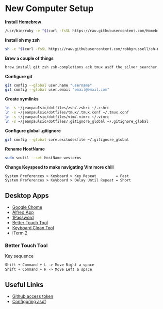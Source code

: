 # New Computer Setup

**Install Homebrew**

```bash
/usr/bin/ruby -e "$(curl -fsSL https://raw.githubusercontent.com/Homebrew/install/master/install)"
```

**Install oh my zsh**

```bash
sh -c "$(curl -fsSL https://raw.githubusercontent.com/robbyrussell/oh-my-zsh/master/tools/install.sh)"
```

**Brew a couple of things**

```bash
brew install git zsh zsh-completions ack tmux asdf the_silver_searcher fzf
```

**Configure git**

```bash
git config --global user.name "username"
git config --global user.email "email@email.com"
```

**Create symlinks**

```bash
ln -s ~/jeanpaulsio/dotfiles/zsh/.zshrc ~/.zshrc
ln -s ~/jeanpaulsio/dotfiles/tmux/.tmux.conf ~/.tmux.conf
ln -s ~/jeanpaulsio/dotfiles/vim/.vimrc ~/.vimrc
ln -s ~/jeanpaulsio/dotfiles/.gitignore_global ~/.gitignore_global
```

**Configure global .gitignore**

```bash
git config --global core.excludesfile ~/.gitignore_global
```

**Rename HostName**

```bash
sudo scutil --set HostName westeros
```

**Change Keyspeed to make navigating Vim more chill**

```txt
System Preferences > Keyboard > Key Repeat         = Fast
System Preferences > Keyboard > Delay Until Repeat = Short
```

## Desktop Apps

- [Google Chome](https://google.com)
- [Alfred App](https://www.alfredapp.com/)
- [1Password](https://1password.com/)
- [Better Touch Tool](https://1password.com/)
- [Keyboard Clean Tool](https://folivora.ai/keyboardcleantool)
- [iTerm 2](https://iterm2.com/)

### Better Touch Tool

Key sequence

```txt
Shift + Command + L -> Move Right a space
Shift + Command + H -> Move Left a space
```

## Useful Links

- [Github access token](https://help.github.com/articles/creating-a-personal-access-token-for-the-command-line/)
- [Configuring asdf](https://asdf-vm.com/#/core-manage-asdf-vm)
